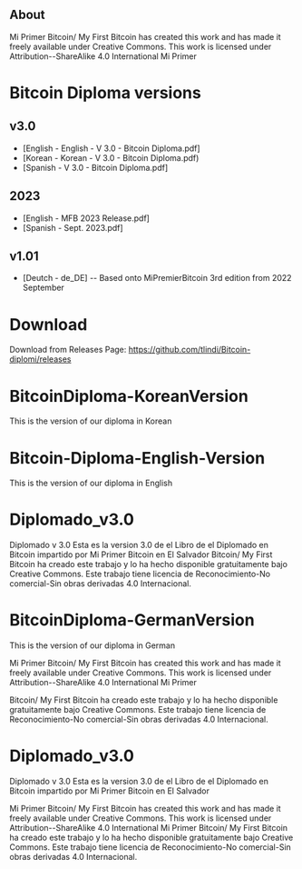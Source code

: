 ## About

Mi Primer Bitcoin/ My First Bitcoin has created this work and has made it freely available under Creative Commons. This work is licensed under Attribution--ShareAlike 4.0 International Mi Primer 

# Bitcoin Diploma versions
## v3.0
- [English - English - V 3.0 - Bitcoin Diploma.pdf]
- [Korean - Korean - V 3.0 - Bitcoin Diploma.pdf)
- [Spanish - V 3.0 - Bitcoin Diploma.pdf]
## 2023
- [English - MFB 2023 Release.pdf]
- [Spanish - Sept. 2023.pdf]
## v1.01
- [Deutch - de_DE]
-- Based onto MiPremierBitcoin 3rd edition from 2022 September

# Download
Download from Releases Page: https://github.com/tlindi/Bitcoin-diplomi/releases

# BitcoinDiploma-KoreanVersion
This is the version of our diploma in Korean

# Bitcoin-Diploma-English-Version
This is the version of our diploma in English

# Diplomado_v3.0
Diplomado v 3.0
Esta es la version 3.0 de el Libro de el Diplomado en Bitcoin impartido por Mi Primer Bitcoin en El Salvador
Bitcoin/ My First Bitcoin ha creado este trabajo y lo ha hecho disponible gratuitamente bajo Creative Commons. Este trabajo tiene licencia de Reconocimiento-No comercial-Sin obras derivadas 4.0 Internacional.

# BitcoinDiploma-GermanVersion
This is the version of our diploma in German

Mi Primer Bitcoin/ My First Bitcoin has created this work and has made it freely available under Creative Commons. This work is licensed under Attribution--ShareAlike 4.0 International Mi Primer 

Bitcoin/ My First Bitcoin ha creado este trabajo y lo ha hecho disponible gratuitamente bajo Creative Commons. Este trabajo tiene licencia de Reconocimiento-No comercial-Sin obras derivadas 4.0 Internacional.

# Diplomado_v3.0
Diplomado v 3.0
Esta es la version 3.0 de el Libro de el Diplomado en Bitcoin impartido por Mi Primer Bitcoin en El Salvador


Mi Primer Bitcoin/ My First Bitcoin has created this work and has made it freely available under Creative Commons. This work is licensed under Attribution--ShareAlike 4.0 International
Mi Primer Bitcoin/ My First Bitcoin ha creado este trabajo y lo ha hecho disponible gratuitamente bajo Creative Commons. Este trabajo tiene licencia de Reconocimiento-No comercial-Sin obras derivadas 4.0 Internacional.